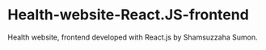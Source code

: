 # Health-website-React.JS-frontend
Health website, frontend developed with React.js by Shamsuzzaha Sumon.
